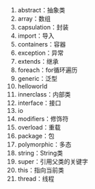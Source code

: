 1.  abstract：抽象类
2.  array：数组
3.  capsulation：封装
4.  import：导入
5.  containers：容器
6.  exception：异常
7.  extends：继承
8.  foreach：for循环遍历
9.  generic：泛型
10.  helloworld
11.  innerclass：内部类
12.  interface：接口
13.  io
14.  modifiers：修饰符
15.  overload：重载
16.  package：包
17.  polymorphic：多态
18.  string：String类
19.  super：引用父类的关键字
20.  this：指向当前类
21.  thread：线程

